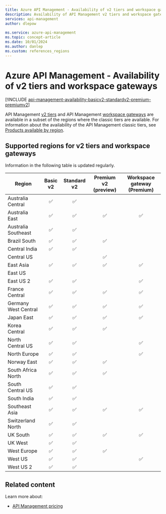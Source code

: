 ```yaml
---
title: Azure API Management - Availability of v2 tiers and workspace gateways
description: Availability of API Management v2 tiers and workspace gateways in Azure regions. This information supplements product availability by region. 
services: api-management
author: dlepow
 
ms.service: azure-api-management
ms.topic: concept-article
ms.date: 10/01/2024
ms.author: danlep
ms.custom: references_regions
---
```


# Azure API Management - Availability of v2 tiers and workspace gateways

[!INCLUDE [api-management-availability-basicv2-standardv2-premium-premiumv2](../../includes/api-management-availability-basicv2-standardv2-premium-premiumv2.md)]

API Management [v2 tiers](v2-service-tiers-overview.md) and API Management [workspace gateways](workspaces-overview.md#workspace-gateway) are available in a subset of the regions where the classic tiers are available. For information about the availability of the API Management classic tiers, see [Products available by region](https://azure.microsoft.com/global-infrastructure/services/).


## Supported regions for v2 tiers and workspace gateways

Information in the following table is updated regularly. 


| Region | Basic v2 | Standard v2 | Premium v2 (preview) | Workspace gateway (Premium) | 
|-----|:---:|:---:|:---:|:---:|
| Australia Central | ✅ | ✅ | | |
| Australia East | ✅ | ✅ | ✅ | ✅ |
| Australia Southeast | ✅ | ✅ | | |
| Brazil South | ✅ | ✅ | ✅ |  |
| Central India  | ✅ | ✅ | |  |
| Central US  | |  | ✅ |  |
| East Asia | ✅ | ✅ | ✅ | ✅ |
| East US  |  |  |  |  |
| East US 2 | ✅ | ✅ |  | ✅ |
| France Central  | ✅ | ✅ | ✅ | ✅ |
| Germany West Central  | ✅ | ✅ | ✅ | ✅ |
| Japan East | ✅ | ✅ | ✅ | ✅ |
| Korea Central | ✅ | ✅ | ✅ | | 
| North Central US | ✅ | ✅ |  | ✅ |
| North Europe | ✅ | ✅ |  | ✅ |
| Norway East | ✅ | ✅ | ✅ | |
| South Africa North | ✅ | ✅ | ✅ |  |
| South Central US | ✅ | ✅ |  |  |
| South India | ✅ | ✅ |  |  |
| Southeast Asia | ✅ | ✅ | ✅ | ✅ |
| Switzerland North | ✅ |✅ |  | |
| UK South | ✅  | ✅ | ✅ | ✅ |
| UK West | ✅  | ✅ | | |
| West Europe  | ✅ | ✅ | ✅ |  |
| West US | ✅ | ✅ |  | ✅ |
| West US 2 | ✅ | ✅ |  | |


## Related content

Learn more about:

* [API Management pricing](https://aka.ms/apimpricing)
